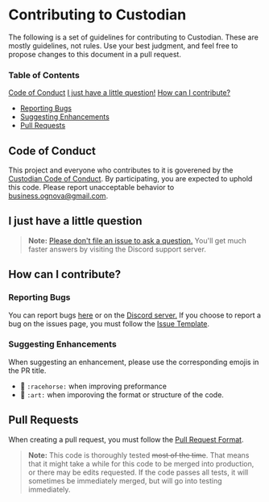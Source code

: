 # Contributing to Custodian

The following is a set of guidelines for contributing to Custodian. These are mostly guidelines, not rules. Use your best judgment, and feel free to propose changes to this document in a pull request.

### Table of Contents

[Code of Conduct](#code-of-conduct)
[I just have a little question!](#i-just-have-a-little-question)
[How can I contribute?](#how-can-i-contribute)
  * [Reporting Bugs](#reporting-bugs)
  * [Suggesting Enhancements](#suggesting-enhancements)
  * [Pull Requests](#pull-requests)

## Code of Conduct

This project and everyone who contributes to it is goverened by the [Custodian Code of Conduct](/docs/CODE_OF_CONDUCT.md). By participating, you are expected to uphold this code. Please report unacceptable behavior to [business.ognova@gmail.com](mailto:business.ognova@gmail.com).

## I just have a little question

> **Note:** [Please don't file an issue to ask a question.](https://discord.gg/qtpgmFe) You'll get much faster answers by visiting the Discord support server.

## How can I contribute?

### Reporting Bugs

You can report bugs [here](https://github.com/Novuh-Bot/Custodian/issues) or on the [Discord server.](https://discord.gg/qtpgmFe) If you choose to report a bug on the issues page, you must follow the [Issue Template](/docs/ISSUE_TEMPLATE.md).

### Suggesting Enhancements

When suggesting an enhancement, please use the corresponding emojis in the PR title.
  * 🐎 `:racehorse:` when improving preformance
  * 🎨 `:art:` when imporoving the format or structure of the code.

## Pull Requests

When creating a pull request, you must follow the [Pull Request Format](/docs/PULL_REQUEST_FORMAT.md).

> **Note:** This code is thoroughly tested ~~most of the time~~. That means that it might take a while for this code to be merged into production, or there may be edits requested. If the code passes all tests, it will sometimes be immediately merged, but will go into testing immediately.
